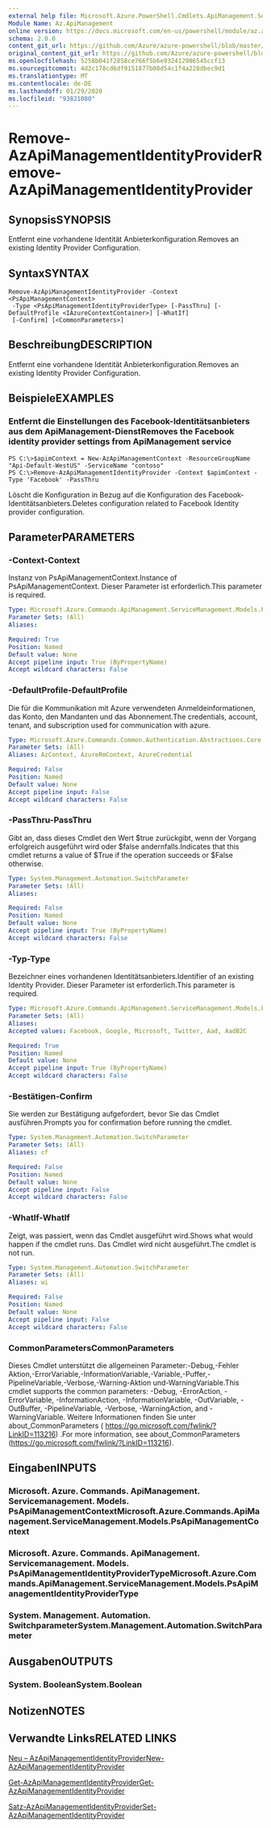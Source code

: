 ```yaml
---
external help file: Microsoft.Azure.PowerShell.Cmdlets.ApiManagement.ServiceManagement.dll-Help.xml
Module Name: Az.ApiManagement
online version: https://docs.microsoft.com/en-us/powershell/module/az.apimanagement/remove-azapimanagementidentityprovider
schema: 2.0.0
content_git_url: https://github.com/Azure/azure-powershell/blob/master/src/ApiManagement/ApiManagement/help/Remove-AzApiManagementIdentityProvider.md
original_content_git_url: https://github.com/Azure/azure-powershell/blob/master/src/ApiManagement/ApiManagement/help/Remove-AzApiManagementIdentityProvider.md
ms.openlocfilehash: 5258b041f2858ce766f5b6e932412986545ccf13
ms.sourcegitcommit: 4d2c178cd6df9151877b08d54c1f4a228dbec9d1
ms.translationtype: MT
ms.contentlocale: de-DE
ms.lasthandoff: 01/29/2020
ms.locfileid: "93821080"
---
```

# <span data-ttu-id="9e7ab-101">Remove-AzApiManagementIdentityProvider</span><span class="sxs-lookup"><span data-stu-id="9e7ab-101">Remove-AzApiManagementIdentityProvider</span></span>

## <span data-ttu-id="9e7ab-102">Synopsis</span><span class="sxs-lookup"><span data-stu-id="9e7ab-102">SYNOPSIS</span></span>
<span data-ttu-id="9e7ab-103">Entfernt eine vorhandene Identität Anbieterkonfiguration.</span><span class="sxs-lookup"><span data-stu-id="9e7ab-103">Removes an existing Identity Provider Configuration.</span></span>

## <span data-ttu-id="9e7ab-104">Syntax</span><span class="sxs-lookup"><span data-stu-id="9e7ab-104">SYNTAX</span></span>

```
Remove-AzApiManagementIdentityProvider -Context <PsApiManagementContext>
 -Type <PsApiManagementIdentityProviderType> [-PassThru] [-DefaultProfile <IAzureContextContainer>] [-WhatIf]
 [-Confirm] [<CommonParameters>]
```

## <span data-ttu-id="9e7ab-105">Beschreibung</span><span class="sxs-lookup"><span data-stu-id="9e7ab-105">DESCRIPTION</span></span>
<span data-ttu-id="9e7ab-106">Entfernt eine vorhandene Identität Anbieterkonfiguration.</span><span class="sxs-lookup"><span data-stu-id="9e7ab-106">Removes an existing Identity Provider Configuration.</span></span>

## <span data-ttu-id="9e7ab-107">Beispiele</span><span class="sxs-lookup"><span data-stu-id="9e7ab-107">EXAMPLES</span></span>

### <span data-ttu-id="9e7ab-108">Entfernt die Einstellungen des Facebook-Identitätsanbieters aus dem ApiManagement-Dienst</span><span class="sxs-lookup"><span data-stu-id="9e7ab-108">Removes the Facebook identity provider settings from ApiManagement service</span></span>
```
PS C:\>$apimContext = New-AzApiManagementContext -ResourceGroupName "Api-Default-WestUS" -ServiceName "contoso"
PS C:\>Remove-AzApiManagementIdentityProvider -Context $apimContext -Type 'Facebook' -PassThru
```

<span data-ttu-id="9e7ab-109">Löscht die Konfiguration in Bezug auf die Konfiguration des Facebook-Identitätsanbieters.</span><span class="sxs-lookup"><span data-stu-id="9e7ab-109">Deletes configuration related to Facebook Identity provider configuration.</span></span>

## <span data-ttu-id="9e7ab-110">Parameter</span><span class="sxs-lookup"><span data-stu-id="9e7ab-110">PARAMETERS</span></span>

### <span data-ttu-id="9e7ab-111">-Context</span><span class="sxs-lookup"><span data-stu-id="9e7ab-111">-Context</span></span>
<span data-ttu-id="9e7ab-112">Instanz von PsApiManagementContext.</span><span class="sxs-lookup"><span data-stu-id="9e7ab-112">Instance of PsApiManagementContext.</span></span>
<span data-ttu-id="9e7ab-113">Dieser Parameter ist erforderlich.</span><span class="sxs-lookup"><span data-stu-id="9e7ab-113">This parameter is required.</span></span>

```yaml
Type: Microsoft.Azure.Commands.ApiManagement.ServiceManagement.Models.PsApiManagementContext
Parameter Sets: (All)
Aliases:

Required: True
Position: Named
Default value: None
Accept pipeline input: True (ByPropertyName)
Accept wildcard characters: False
```

### <span data-ttu-id="9e7ab-114">-DefaultProfile</span><span class="sxs-lookup"><span data-stu-id="9e7ab-114">-DefaultProfile</span></span>
<span data-ttu-id="9e7ab-115">Die für die Kommunikation mit Azure verwendeten Anmeldeinformationen, das Konto, den Mandanten und das Abonnement.</span><span class="sxs-lookup"><span data-stu-id="9e7ab-115">The credentials, account, tenant, and subscription used for communication with azure.</span></span>

```yaml
Type: Microsoft.Azure.Commands.Common.Authentication.Abstractions.Core.IAzureContextContainer
Parameter Sets: (All)
Aliases: AzContext, AzureRmContext, AzureCredential

Required: False
Position: Named
Default value: None
Accept pipeline input: False
Accept wildcard characters: False
```

### <span data-ttu-id="9e7ab-116">-PassThru</span><span class="sxs-lookup"><span data-stu-id="9e7ab-116">-PassThru</span></span>
<span data-ttu-id="9e7ab-117">Gibt an, dass dieses Cmdlet den Wert $true zurückgibt, wenn der Vorgang erfolgreich ausgeführt wird oder $false andernfalls.</span><span class="sxs-lookup"><span data-stu-id="9e7ab-117">Indicates that this cmdlet returns a value of $True if the operation succeeds or $False otherwise.</span></span>

```yaml
Type: System.Management.Automation.SwitchParameter
Parameter Sets: (All)
Aliases:

Required: False
Position: Named
Default value: None
Accept pipeline input: True (ByPropertyName)
Accept wildcard characters: False
```

### <span data-ttu-id="9e7ab-118">-Typ</span><span class="sxs-lookup"><span data-stu-id="9e7ab-118">-Type</span></span>
<span data-ttu-id="9e7ab-119">Bezeichner eines vorhandenen Identitätsanbieters.</span><span class="sxs-lookup"><span data-stu-id="9e7ab-119">Identifier of an existing Identity Provider.</span></span>
<span data-ttu-id="9e7ab-120">Dieser Parameter ist erforderlich.</span><span class="sxs-lookup"><span data-stu-id="9e7ab-120">This parameter is required.</span></span>

```yaml
Type: Microsoft.Azure.Commands.ApiManagement.ServiceManagement.Models.PsApiManagementIdentityProviderType
Parameter Sets: (All)
Aliases:
Accepted values: Facebook, Google, Microsoft, Twitter, Aad, AadB2C

Required: True
Position: Named
Default value: None
Accept pipeline input: True (ByPropertyName)
Accept wildcard characters: False
```

### <span data-ttu-id="9e7ab-121">-Bestätigen</span><span class="sxs-lookup"><span data-stu-id="9e7ab-121">-Confirm</span></span>
<span data-ttu-id="9e7ab-122">Sie werden zur Bestätigung aufgefordert, bevor Sie das Cmdlet ausführen.</span><span class="sxs-lookup"><span data-stu-id="9e7ab-122">Prompts you for confirmation before running the cmdlet.</span></span>

```yaml
Type: System.Management.Automation.SwitchParameter
Parameter Sets: (All)
Aliases: cf

Required: False
Position: Named
Default value: None
Accept pipeline input: False
Accept wildcard characters: False
```

### <span data-ttu-id="9e7ab-123">-WhatIf</span><span class="sxs-lookup"><span data-stu-id="9e7ab-123">-WhatIf</span></span>
<span data-ttu-id="9e7ab-124">Zeigt, was passiert, wenn das Cmdlet ausgeführt wird.</span><span class="sxs-lookup"><span data-stu-id="9e7ab-124">Shows what would happen if the cmdlet runs.</span></span> <span data-ttu-id="9e7ab-125">Das Cmdlet wird nicht ausgeführt.</span><span class="sxs-lookup"><span data-stu-id="9e7ab-125">The cmdlet is not run.</span></span>

```yaml
Type: System.Management.Automation.SwitchParameter
Parameter Sets: (All)
Aliases: wi

Required: False
Position: Named
Default value: None
Accept pipeline input: False
Accept wildcard characters: False
```

### <span data-ttu-id="9e7ab-126">CommonParameters</span><span class="sxs-lookup"><span data-stu-id="9e7ab-126">CommonParameters</span></span>
<span data-ttu-id="9e7ab-127">Dieses Cmdlet unterstützt die allgemeinen Parameter:-Debug,-Fehler Aktion,-ErrorVariable,-InformationVariable,-Variable,-Puffer,-PipelineVariable,-Verbose,-Warning-Aktion und-WarningVariable.</span><span class="sxs-lookup"><span data-stu-id="9e7ab-127">This cmdlet supports the common parameters: -Debug, -ErrorAction, -ErrorVariable, -InformationAction, -InformationVariable, -OutVariable, -OutBuffer, -PipelineVariable, -Verbose, -WarningAction, and -WarningVariable.</span></span> <span data-ttu-id="9e7ab-128">Weitere Informationen finden Sie unter about_CommonParameters ( https://go.microsoft.com/fwlink/?LinkID=113216) .</span><span class="sxs-lookup"><span data-stu-id="9e7ab-128">For more information, see about_CommonParameters (https://go.microsoft.com/fwlink/?LinkID=113216).</span></span>

## <span data-ttu-id="9e7ab-129">Eingaben</span><span class="sxs-lookup"><span data-stu-id="9e7ab-129">INPUTS</span></span>

### <span data-ttu-id="9e7ab-130">Microsoft. Azure. Commands. ApiManagement. Servicemanagement. Models. PsApiManagementContext</span><span class="sxs-lookup"><span data-stu-id="9e7ab-130">Microsoft.Azure.Commands.ApiManagement.ServiceManagement.Models.PsApiManagementContext</span></span>

### <span data-ttu-id="9e7ab-131">Microsoft. Azure. Commands. ApiManagement. Servicemanagement. Models. PsApiManagementIdentityProviderType</span><span class="sxs-lookup"><span data-stu-id="9e7ab-131">Microsoft.Azure.Commands.ApiManagement.ServiceManagement.Models.PsApiManagementIdentityProviderType</span></span>

### <span data-ttu-id="9e7ab-132">System. Management. Automation. Switchparameter</span><span class="sxs-lookup"><span data-stu-id="9e7ab-132">System.Management.Automation.SwitchParameter</span></span>

## <span data-ttu-id="9e7ab-133">Ausgaben</span><span class="sxs-lookup"><span data-stu-id="9e7ab-133">OUTPUTS</span></span>

### <span data-ttu-id="9e7ab-134">System. Boolean</span><span class="sxs-lookup"><span data-stu-id="9e7ab-134">System.Boolean</span></span>

## <span data-ttu-id="9e7ab-135">Notizen</span><span class="sxs-lookup"><span data-stu-id="9e7ab-135">NOTES</span></span>

## <span data-ttu-id="9e7ab-136">Verwandte Links</span><span class="sxs-lookup"><span data-stu-id="9e7ab-136">RELATED LINKS</span></span>

[<span data-ttu-id="9e7ab-137">Neu – AzApiManagementIdentityProvider</span><span class="sxs-lookup"><span data-stu-id="9e7ab-137">New-AzApiManagementIdentityProvider</span></span>](./New-AzApiManagementIdentityProvider.md)

[<span data-ttu-id="9e7ab-138">Get-AzApiManagementIdentityProvider</span><span class="sxs-lookup"><span data-stu-id="9e7ab-138">Get-AzApiManagementIdentityProvider</span></span>](./Get-AzApiManagementIdentityProvider.md)

[<span data-ttu-id="9e7ab-139">Satz-AzApiManagementIdentityProvider</span><span class="sxs-lookup"><span data-stu-id="9e7ab-139">Set-AzApiManagementIdentityProvider</span></span>](./Set-AzApiManagementIdentityProvider.md)

